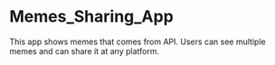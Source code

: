 # Memes_Sharing_App
This app shows memes that comes from API. Users can see multiple memes and can share it at any platform.
